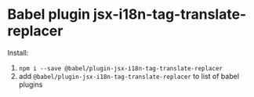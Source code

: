 Babel plugin jsx-i18n-tag-translate-replacer
===================

Install: 

1. `npm i --save @babel/plugin-jsx-i18n-tag-translate-replacer`
2. add `@babel/plugin-jsx-i18n-tag-translate-replacer` to list of babel plugins

